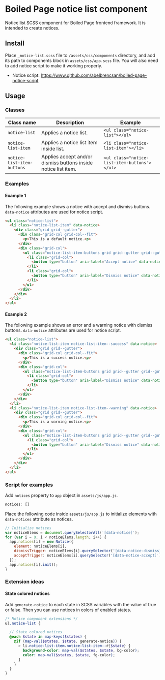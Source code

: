 # Boiled Page notice list component

Notice list SCSS component for Boiled Page frontend framework. It is intended to create notices.

## Install

Place `_notice-list.scss` file to `/assets/css/components` directory, and add its path to components block in `assets/css/app.scss` file. You will also need to add notice script to make it working properly.

- Notice script: <https://www.github.com/abelbrencsan/boiled-page-notice-script>

## Usage

### Classes

Class name | Description | Example
---------- | ----------- | -------
`notice-list` | Applies a notice list. | `<ul class="notice-list"></ul>`
`notice-list-item` | Applies a notice list item inside list. | `<li class="notice-list-item"></li>`
`notice-list-item-buttons` | Applies accept and/or dismiss buttons inside notice list item. | `<ul class="notice-list-item-buttons"></ul>`

### Examples

#### Example 1

The following example shows a notice with accept and dismiss buttons. `data-notice` attributes are used for notice script.

```html
<ul class="notice-list">
  <li class="notice-list-item" data-notice>
    <div class="grid grid--gutter">
      <div class="grid-col grid-col--fit">
        <p>This is a default notice.<p>
      </div>
      <div class="grid-col">
        <ul class="notice-list-item-buttons grid grid--gutter grid--gutter--half grid--uniform">
          <li class="grid-col">
            <button type="button" aria-label="Accept notice" data-notice-accept>✓</button>
          </li>
          <li class="grid-col">
            <button type="button" aria-label="Dismiss notice" data-notice-dismiss>✕</button>
          </li>
        </ul>
      </div>
    </div>
  </li>
</ul>
```

#### Example 2

The following example shows an error and a warning notice with dismiss buttons. `data-notice` attributes are used for notice script.

```html
<ul class="notice-list">
  <li class="notice-list-item notice-list-item--success" data-notice>
    <div class="grid grid--gutter">
      <div class="grid-col grid-col--fit">
        <p>This is a success notice.<p>
      </div>
      <div class="grid-col">
        <ul class="notice-list-item-buttons grid grid--gutter grid--gutter--half grid--uniform">
          <li class="grid-col">
            <button type="button" aria-label="Dismiss notice" data-notice-dismiss>✕</button>
          </li>
        </ul>
      </div>
    </div>
  </li>
  <li class="notice-list-item notice-list-item--warning" data-notice>
    <div class="grid grid--gutter">
      <div class="grid-col grid-col--fit">
        <p>This is a warning notice.<p>
      </div>
      <div class="grid-col">
        <ul class="notice-list-item-buttons grid grid--gutter grid--gutter--half grid--uniform">
          <li class="grid-col">
            <button type="button" aria-label="Dismiss notice" data-notice-dismiss>✕</button>
          </li>
        </ul>
      </div>
    </div>
  </li>
</ul>
```

### Script for examples

Add `notices` property to `app` object in `assets/js/app.js`.

```js
notices: []
```

Place the following code inside `assets/js/app.js` to initialize elements with `data-notices` attribute as notices.

```js
// Initialize notices
var noticeElems = document.querySelectorAll('[data-notice]');
for (var i = 0; i < noticeElems.length; i++) {
  app.notices[i] = new Notice({
    element: noticeElems[i],
    dismissTrigger: noticeElems[i].querySelector('[data-notice-dismiss]'),
    acceptTrigger: noticeElems[i].querySelector('[data-notice-accept]')
  });
  app.notices[i].init();
}
```

### Extension ideas

#### State colored notices

Add `generate-notice` to each state in SCSS variables with the value of true or false. Then you can use notices in colors of enabled states.

```scss
/* Notice component extensions */
ul.notice-list {

  // State colored notices
  @each $state in map-keys($states) {
    @if (map-val($states, $state, generate-notice)) {
      > li.notice-list-item.notice-list-item--#{$state} {
        background-color: map-val($states, $state, bg-color);
        color: map-val($states, $state, fg-color);
      }
    }
  }
}
```
